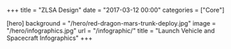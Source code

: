 +++
title = "ZLSA Design"
date = "2017-03-12 00:00"
categories = ["Core"]

[hero]
background = "/hero/red-dragon-mars-trunk-deploy.jpg"
image = "/hero/infographics.jpg"
url = "/infographic/"
title = "Launch Vehicle and Spacecraft Infographics"
+++

<!--more-->

